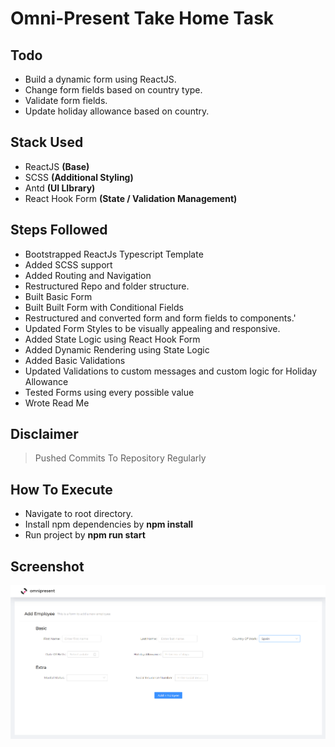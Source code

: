 # Omni-Present Take Home Task

## Todo

- Build a dynamic form using ReactJS.
- Change form fields based on country type.
- Validate form fields.
- Update holiday allowance based on country.

## Stack Used

- ReactJS **(Base)**
- SCSS **(Additional Styling)**
- Antd **(UI LIbrary)**
- React Hook Form **(State / Validation Management)**

## Steps Followed

- Bootstrapped ReactJs Typescript Template
- Added SCSS support
- Added Routing and Navigation
- Restructured Repo and folder structure.
- Built Basic Form
- Built Built Form with Conditional Fields
- Restructured and converted form and form fields to components.'
- Updated Form Styles to be visually appealing and responsive.
- Added State Logic using React Hook Form
- Added Dynamic Rendering using State Logic
- Added Basic Validations
- Updated Validations to custom messages and custom logic for Holiday Allowance
- Tested Forms using every possible value
- Wrote Read Me

## Disclaimer

> Pushed Commits To Repository Regularly

## How To Execute

- Navigate to root directory.
- Install npm dependencies by **npm install**
- Run project by **npm run start**

## Screenshot

![screenshot](./src/assets/Screenshot-Task.png)
